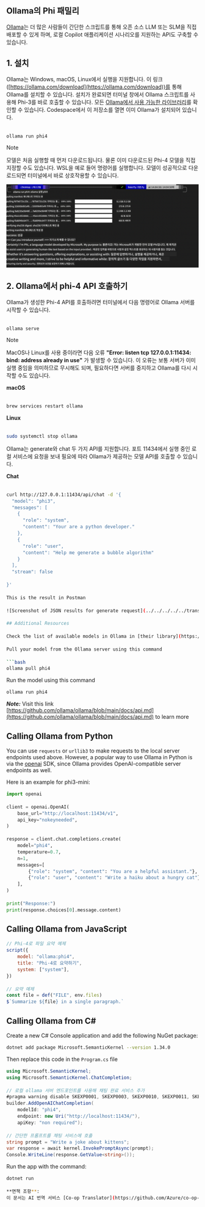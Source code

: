 <!--
CO_OP_TRANSLATOR_METADATA:
{
  "original_hash": "0b38834693bb497f96bf53f0d941f9a1",
  "translation_date": "2025-05-08T06:30:30+00:00",
  "source_file": "md/01.Introduction/02/04.Ollama.md",
  "language_code": "ko"
}
-->
## Ollama의 Phi 패밀리


[Ollama](https://ollama.com)는 더 많은 사람들이 간단한 스크립트를 통해 오픈 소스 LLM 또는 SLM을 직접 배포할 수 있게 하며, 로컬 Copilot 애플리케이션 시나리오를 지원하는 API도 구축할 수 있습니다.

## **1. 설치**

Ollama는 Windows, macOS, Linux에서 실행을 지원합니다. 이 링크([https://ollama.com/download](https://ollama.com/download))를 통해 Ollama를 설치할 수 있습니다. 설치가 완료되면 터미널 창에서 Ollama 스크립트를 사용해 Phi-3를 바로 호출할 수 있습니다. 모든 [Ollama에서 사용 가능한 라이브러리](https://ollama.com/library)를 확인할 수 있습니다. Codespace에서 이 저장소를 열면 이미 Ollama가 설치되어 있습니다.

```bash

ollama run phi4

```

> [!NOTE]
> 모델은 처음 실행할 때 먼저 다운로드됩니다. 물론 이미 다운로드된 Phi-4 모델을 직접 지정할 수도 있습니다. WSL을 예로 들어 명령어를 실행합니다. 모델이 성공적으로 다운로드되면 터미널에서 바로 상호작용할 수 있습니다.

![run](../../../../../translated_images/ollama_run.e9755172b162b381359f8dc8ad0eb1499e13266d833afaf29c47e928d6d7abc5.ko.png)

## **2. Ollama에서 phi-4 API 호출하기**

Ollama가 생성한 Phi-4 API를 호출하려면 터미널에서 다음 명령어로 Ollama 서버를 시작할 수 있습니다.

```bash

ollama serve

```

> [!NOTE]
> MacOS나 Linux를 사용 중이라면 다음 오류 **"Error: listen tcp 127.0.0.1:11434: bind: address already in use"** 가 발생할 수 있습니다. 이 오류는 보통 서버가 이미 실행 중임을 의미하므로 무시해도 되며, 필요하다면 서버를 중지하고 Ollama를 다시 시작할 수도 있습니다.

**macOS**

```bash

brew services restart ollama

```

**Linux**

```bash

sudo systemctl stop ollama

```

Ollama는 generate와 chat 두 가지 API를 지원합니다. 포트 11434에서 실행 중인 로컬 서비스에 요청을 보내 필요에 따라 Ollama가 제공하는 모델 API를 호출할 수 있습니다.

**Chat**

```bash

curl http://127.0.0.1:11434/api/chat -d '{
  "model": "phi3",
  "messages": [
    {
      "role": "system",
      "content": "Your are a python developer."
    },
    {
      "role": "user",
      "content": "Help me generate a bubble algorithm"
    }
  ],
  "stream": false
  
}'

This is the result in Postman

![Screenshot of JSON results for generate request](../../../../../translated_images/ollama_gen.bda5d4e715366cc9c1cae2956e30bfd55b07b22ca782ef69e680100a9a1fd563.ko.png)

## Additional Resources

Check the list of available models in Ollama in [their library](https://ollama.com/library).

Pull your model from the Ollama server using this command

```bash
ollama pull phi4
```

Run the model using this command

```bash
ollama run phi4
```

***Note:*** Visit this link [https://github.com/ollama/ollama/blob/main/docs/api.md](https://github.com/ollama/ollama/blob/main/docs/api.md) to learn more

## Calling Ollama from Python

You can use `requests` or `urllib3` to make requests to the local server endpoints used above. However, a popular way to use Ollama in Python is via the [openai](https://pypi.org/project/openai/) SDK, since Ollama provides OpenAI-compatible server endpoints as well.

Here is an example for phi3-mini:

```python
import openai

client = openai.OpenAI(
    base_url="http://localhost:11434/v1",
    api_key="nokeyneeded",
)

response = client.chat.completions.create(
    model="phi4",
    temperature=0.7,
    n=1,
    messages=[
        {"role": "system", "content": "You are a helpful assistant."},
        {"role": "user", "content": "Write a haiku about a hungry cat"},
    ],
)

print("Response:")
print(response.choices[0].message.content)
```

## Calling Ollama from JavaScript 

```javascript
// Phi-4로 파일 요약 예제
script({
    model: "ollama:phi4",
    title: "Phi-4로 요약하기",
    system: ["system"],
})

// 요약 예제
const file = def("FILE", env.files)
$`Summarize ${file} in a single paragraph.`
```

## Calling Ollama from C#

Create a new C# Console application and add the following NuGet package:

```bash
dotnet add package Microsoft.SemanticKernel --version 1.34.0
```

Then replace this code in the `Program.cs` file

```csharp
using Microsoft.SemanticKernel;
using Microsoft.SemanticKernel.ChatCompletion;

// 로컬 ollama 서버 엔드포인트를 사용해 채팅 완료 서비스 추가
#pragma warning disable SKEXP0001, SKEXP0003, SKEXP0010, SKEXP0011, SKEXP0050, SKEXP0052
builder.AddOpenAIChatCompletion(
    modelId: "phi4",
    endpoint: new Uri("http://localhost:11434/"),
    apiKey: "non required");

// 간단한 프롬프트를 채팅 서비스에 호출
string prompt = "Write a joke about kittens";
var response = await kernel.InvokePromptAsync(prompt);
Console.WriteLine(response.GetValue<string>());
```

Run the app with the command:

```bash
dotnet run

**면책 조항**:  
이 문서는 AI 번역 서비스 [Co-op Translator](https://github.com/Azure/co-op-translator)를 사용하여 번역되었습니다. 정확성을 위해 노력하고 있으나, 자동 번역에는 오류나 부정확한 부분이 있을 수 있음을 유의해 주시기 바랍니다. 원문 문서가 권위 있는 출처로 간주되어야 합니다. 중요한 정보의 경우, 전문적인 인간 번역을 권장합니다. 본 번역 사용으로 인한 오해나 잘못된 해석에 대해 당사는 책임을 지지 않습니다.